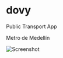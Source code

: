 # dovy

Public Transport App

Metro de Medellín

![Screenshot](https://user-images.githubusercontent.com/1217807/90580700-1f4e0080-e18f-11ea-9113-996a1f46584f.png)
